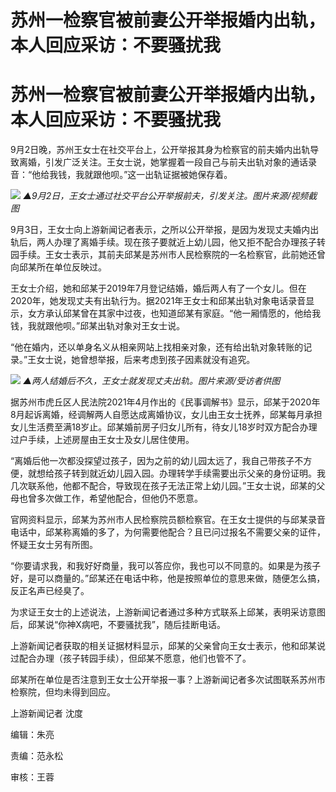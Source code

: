 # 苏州一检察官被前妻公开举报婚内出轨，本人回应采访：不要骚扰我

# 苏州一检察官被前妻公开举报婚内出轨，本人回应采访：不要骚扰我

9月2日晚，苏州王女士在社交平台上，公开举报其身为检察官的前夫婚内出轨导致离婚，引发广泛关注。王女士说，她掌握着一段自己与前夫出轨对象的通话录音：“他给我钱，我就跟他呗。”这一出轨证据被她保存着。

![](https://inews.gtimg.com/om_bt/OdNV38CSQtdI9_9xavXY7YuGArGIq10RC9hEqsEtQCoYgAA/1000)
_▲9月2日，王女士通过社交平台公开举报前夫，引发关注。图片来源/视频截图_

9月3日，王女士向上游新闻记者表示，之所以公开举报，是因为发现丈夫婚内出轨后，两人办理了离婚手续。现在孩子要就近上幼儿园，他又拒不配合办理孩子转园手续。王女士表示，其前夫邱某是苏州市人民检察院的一名检察官，此前她还曾向邱某所在单位反映过。

王女士介绍，她和邱某于2019年7月登记结婚，婚后两人有了一个女儿。但在2020年，她发现丈夫有出轨行为。据2021年王女士和邱某出轨对象电话录音显示，女方承认邱某曾在其家中过夜，也知道邱某有家庭。“他一厢情愿的，他给我钱，我就跟他呗。”邱某出轨对象对王女士说。

“他在婚内，还以单身名义从相亲网站上找相亲对象，还有给出轨对象转账的记录。”王女士说，她曾想举报，后来考虑到孩子因素就没有追究。

![](https://inews.gtimg.com/om_bt/OqemtnDLl1C8-jMDr41KmCFtI_3CkpRPcQ5QbIGRTsvh0AA/1000)
_▲两人结婚后不久，王女士就发现丈夫出轨。图片来源/受访者供图_

据苏州市虎丘区人民法院2021年4月作出的《民事调解书》显示，邱某于2020年8月起诉离婚，经调解两人自愿达成离婚协议，女儿由王女士抚养，邱某每月承担女儿生活费至满18岁止。邱某婚前房子归女儿所有，待女儿18岁时双方配合办理过户手续，上述房屋由王女士及女儿居住使用。

“离婚后他一次都没探望过孩子，因为之前的幼儿园太远了，我自己带孩子不方便，就想给孩子转到就近幼儿园入园。办理转学手续需要出示父亲的身份证明。我几次联系他，他都不配合，导致现在孩子无法正常上幼儿园。”王女士说，邱某的父母也曾多次做工作，希望他配合，但他仍不愿意。

官网资料显示，邱某为苏州市人民检察院员额检察官。在王女士提供的与邱某录音电话中，邱某称离婚的多了，为何需要他配合？且已问过报名不需要父亲的证件，怀疑王女士另有所图。

“你要请求我，和我好好商量，我可以答应你，我也可以不同意的。如果是为孩子好，是可以商量的。”邱某还在电话中称，他是按照单位的意思来做，随便怎么搞，反正名声已经臭了。

为求证王女士的上述说法，上游新闻记者通过多种方式联系上邱某，表明采访意图后，邱某说“你神X病吧，不要骚扰我”，随后挂断电话。

上游新闻记者获取的相关证据材料显示，邱某的父亲曾向王女士表示，他和邱某说过配合办理（孩子转园手续），但邱某不愿意，他们也管不了。

邱某所在单位是否注意到王女士公开举报一事？上游新闻记者多次试图联系苏州市检察院，但均未得到回应。

上游新闻记者 沈度

编辑：朱亮

责编：范永松

审核：王蓉

